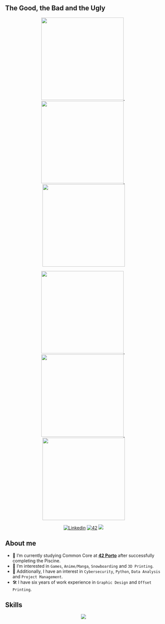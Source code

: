 <!---
DESCRIPTION
--->
## The Good, the Bad and the Ugly
<p float="left" align="center">
  <a href="https://github.com/jotavare/42-resources">
    <img src="https://github.com/jotavare/jotavare/blob/main/42/banners/profile/github_profile_banner_round_resources.png" width="265"/>
  </a>
  &nbsp;
  <a href="https://github.com/jotavare/42-piscine">
    <img src="https://github.com/jotavare/jotavare/blob/main/42/banners/profile/github_profile_banner_round_piscine.png" width="265"/>
  </a>
  &nbsp;
  <a href="https://github.com/jotavare/42-common-core">
    <img src="https://github.com/jotavare/jotavare/blob/main/42/banners/profile/github_profile_banner_round_common_core.png" width="265"/>
  </a>
</p>
<p float="left" align="center">  
  <a href="https://github.com/jotavare/42-ctf">
    <img src="https://github.com/jotavare/jotavare/blob/main/42/banners/profile/github_profile_banner_round_ctf.png" width="265"/>
  </a>
  &nbsp;
  <a href="https://github.com/jotavare/guides-and-manuals">
    <img src="https://github.com/jotavare/jotavare/blob/main/42/banners/profile/github_profile_banner_round_guides_and_manuals.png" width="265"/>
  </a>
  &nbsp;
  <a href="https://github.com/jotavare/100-days-of-code-in-python">
    <img src="https://github.com/jotavare/jotavare/blob/main/42/banners/profile/github_profile_banner_round_python.png" width="265"/>
  </a>
</p>

<!---
SMALL ICONS
--->
<p align="center">
  <a href='https://www.linkedin.com/in/jotavare' target="_blank"><img alt='Linkedin' src='https://img.shields.io/badge/LinkedIn-100000?style=flat&logo=Linkedin&logoColor=white&labelColor=0A66C2&color=0A66C2'/></a>
  </a>
  <a href='https://profile.intra.42.fr/users/jotavare' target="_blank"><img alt='42' src='https://img.shields.io/badge/Porto-100000?style=flat&logo=42&logoColor=white&labelColor=000000&color=000000'/></a>
  </a>
  <img src="https://komarev.com/ghpvc/?username=jotavare&style=flat&color=blue"></a>
  </a>
</p>

## About me

- 🌱 I’m currently studying Common Core at [**42 Porto**](https://www.42porto.com) after successfully completing the Piscine.
- 👀 I’m interested in `Games`, `Anime/Manga`, `Snowboarding` and `3D Printing`.
- 🚀 Additionally, I have an interest in `Cybersecurity`, `Python`, `Data Analysis` and `Project Management`.
- 🛠️ I have six years of work experience in `Graphic Design` and `Offset Printing`.

<!---
BIG ICONS
--->
## Skills
<p align="center">
  <a href="https://skillicons.dev">
    <img src="https://skillicons.dev/icons?i=c,cpp,html,css,python,git,github,bash,linux,vim,vscode,ai,ps,markdown,wordpress" />
  </a>
</p>

<!---
jotavare/jotavare is a ✨ special ✨ repository because its `README.md` (this file) appears on your GitHub profile.
You can click the Preview link to take a look at your changes.
--->
